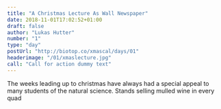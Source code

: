```yaml
---
title: "A Christmas Lecture As Wall Newspaper"
date: 2018-11-01T17:02:52+01:00
draft: false
author: "Lukas Hutter"
number: "1"
type: "day"
postUrl: "http://biotop.co/xmascal/days/01"
headerimage: "/01/xmaslecture.jpg"
call: "Call for action dummy text"
---
```

The weeks leading up to christmas have always had a special appeal to many students of the natural science. Stands selling mulled wine in every quad 

